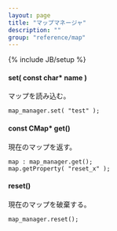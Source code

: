 ```yaml
---
layout: page
title: "マップマネージャ"
description: ""
group: "reference/map"
---
```

{% include JB/setup %}

#### set( const char* name )
マップを読み込む。

    map_manager.set( "test" );

#### const CMap* get()
現在のマップを返す。

    map : map_manager.get();
    map.getProperty( "reset_x" );

#### reset()
現在のマップを破棄する。

    map_manager.reset();
